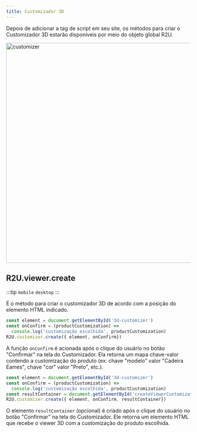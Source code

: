 ```yaml
---
title: Customizador 3D
---
```


Depois de adicionar a tag de script em seu site, os métodos para criar o Customizador 3D estarão disponíveis por meio do objeto global R2U.

<div>
  <p float="left">
    <img src="https://storage.googleapis.com/r2u-sdk-bucket/documentation/customizer.gif" title="customizer" width="600"/>
  </p>

</div>

## R2U.viewer.create

:::tip `mobile` `desktop`
:::

É o método para criar o customizador 3D de acordo com a posição do elemento HTML indicado.

```typescript
const element = document.getElementById('3d-customizer')
const onConfirm = (productCustomization) =>
  console.log('customização escolhida', productCustomization)
R2U.customizer.create({ element, onConfirm})
```

A função `onConfirm` é acionada após o clique do usuário no botão "Confirmar" na tela do Customizador. Ela retorna um mapa chave-valor contendo a customização do produto (ex: chave "modelo" valor "Cadeira Eames", chave "cor" valor "Preto", etc.).

```typescript
const element = document.getElementById('3d-customizer')
const onConfirm = (productCustomization) =>
  console.log('customização escolhida', productCustomization)
const resultContainer = document.getElementById('createViewerCustomization')
R2U.customizer.create({ element, onConfirm, resultContainer})
```
O elemento `resultContainer` (opcional) é criado após o clique do usuário no botão "Confirmar" na tela do Customizador. Ele retorna um elemento HTML que recebe o viewer 3D com a customização do produto escolhida.
